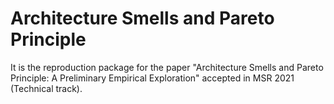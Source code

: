 # Architecture Smells and Pareto Principle
It is the reproduction package for the paper "Architecture Smells and Pareto Principle: A Preliminary Empirical Exploration" accepted in MSR 2021 (Technical track).
